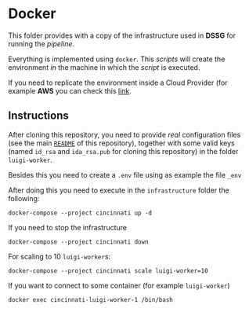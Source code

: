 Docker 
====================

This folder provides with a copy of the infrastructure used in **DSSG** for running the *pipeline*.

Everything is implemented using `docker`. This *scripts* will create the environment *in* the machine in which the *script* is executed.

If you need to replicate the environment inside a Cloud Provider (for example **AWS** you can check this [link](https://medium.com/@lherrera/5-ways-of-using-docker-on-aws-7d91b31caddc#.ss5zwxktx).


Instructions
-------------------------

After cloning this repository, you need to provide *real* configuration files (see the main 
[`README`](https://github.com/dssg/cincinnati_ems/blob/master/README.md) of this repository), together with some valid keys
(named `id_rsa` and `ida_rsa.pub` for cloning this repository) in the folder `luigi-worker`.

Besides this you need to create a `.env` file using as example the file  `_env` 

After doing this you need to execute in the `infrastructure` folder the following:

```
docker-compose --project cincinnati up -d
```

If you need to stop the infrastructure

```
docker-compose --project cincinnati down
```

For scaling to 10 `luigi-worker`s:

```
docker-compose --project cincinnati scale luigi-worker=10
```


If you want to connect to some container (for example `luigi-worker`)

```
docker exec cincinnati-luigi-worker-1 /bin/bash
```
